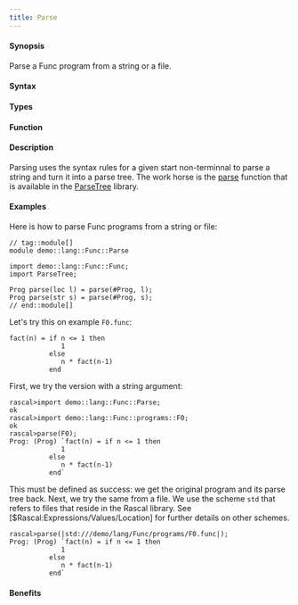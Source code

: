 ```yaml
---
title: Parse
---
```


#### Synopsis

Parse a Func program from a string or a file.

#### Syntax

#### Types

#### Function

#### Description

Parsing uses the syntax rules for a given start non-terminnal to parse a string and turn it into a parse tree.
The work horse is the [parse](/docs/Library/ParseTree#ParseTree-parse) function that is available in the 
[ParseTree](/docs/Library/ParseTree) library.

#### Examples

Here is how to parse Func programs from a string or file:

```rascal
// tag::module[]
module demo::lang::Func::Parse

import demo::lang::Func::Func;
import ParseTree;

Prog parse(loc l) = parse(#Prog, l);
Prog parse(str s) = parse(#Prog, s);
// end::module[]

```

                
Let's try this on example `F0.func`:
```rascal
fact(n) = if n <= 1 then
             1 
          else 
             n * fact(n-1)
          end
```

First, we try the version with a string argument:

```rascal-shell
rascal>import demo::lang::Func::Parse;
ok
rascal>import demo::lang::Func::programs::F0;
ok
rascal>parse(F0);
Prog: (Prog) `fact(n) = if n <= 1 then
             1 
          else 
             n * fact(n-1)
          end`
```
This must be defined as success: we get the original program and its parse tree back.
Next, we try the same from a file. We use the scheme `std` that refers to files that reside in the Rascal library.
See [$Rascal:Expressions/Values/Location] for further details on other schemes.

```rascal-shell
rascal>parse(|std:///demo/lang/Func/programs/F0.func|);
Prog: (Prog) `fact(n) = if n <= 1 then
             1 
          else 
             n * fact(n-1)
          end`
```

#### Benefits


